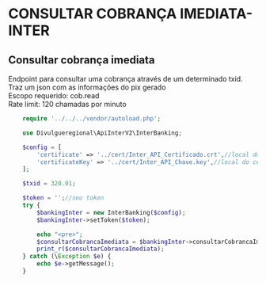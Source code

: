# CONSULTAR COBRANÇA IMEDIATA-INTER

## Consultar cobrança imediata
Endpoint para consultar uma cobrança através de um determinado txid.<br>
Traz um json com as informações do pix gerado<br>
Escopo requerido: cob.read<br>
Rate limit: 120 chamadas por minuto<br>

```php
    require '../../../vendor/autoload.php';

    use Divulgueregional\ApiInterV2\InterBanking;

    $config = [
        'certificate' => '../cert/Inter_API_Certificado.crt',//local do certificado crt
        'certificateKey' => '../cert/Inter_API_Chave.key',//local do certificado key
    ];

    $txid = 320.01;

    $token = '';//seu token
    try {
        $bankingInter = new InterBanking($config);
        $bankingInter->setToken($token);

        echo "<pre>";
        $consultarCobrancaImediata = $bankingInter->consultarCobrancaImediata($txid);
        print_r($consultarCobrancaImediata);
    } catch (\Exception $e) {
        echo $e->getMessage();
    }
```